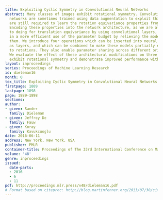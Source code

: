 ```yaml
---
title: Exploiting Cyclic Symmetry in Convolutional Neural Networks
abstract: Many classes of images exhibit rotational symmetry. Convolutional neural
  networks are sometimes trained using data augmentation to exploit this, but they
  are still required to learn the rotation equivariance properties from the data.
  Encoding these properties into the network architecture, as we are already used
  to doing for translation equivariance by using convolutional layers, could result
  in a more efficient use of the parameter budget by relieving the model from learning
  them. We introduce four operations which can be inserted into neural network models
  as layers, and which can be combined to make these models partially equivariant
  to rotations. They also enable parameter sharing across different orientations.
  We evaluate the effect of these architectural modifications on three datasets which
  exhibit rotational symmetry and demonstrate improved performance with smaller models.
layout: inproceedings
series: Proceedings of Machine Learning Research
id: dieleman16
month: 0
tex_title: Exploiting Cyclic Symmetry in Convolutional Neural Networks
firstpage: 1889
lastpage: 1898
page: 1889-1898
sections: 
author:
- given: Sander
  family: Dieleman
- given: Jeffrey De
  family: Fauw
- given: Koray
  family: Kavukcuoglu
date: 2016-06-11
address: New York, New York, USA
publisher: PMLR
container-title: Proceedings of The 33rd International Conference on Machine Learning
volume: '48'
genre: inproceedings
issued:
  date-parts:
  - 2016
  - 6
  - 11
pdf: http://proceedings.mlr.press/v48/dieleman16.pdf
# Format based on citeproc: http://blog.martinfenner.org/2013/07/30/citeproc-yaml-for-bibliographies/
---
```

